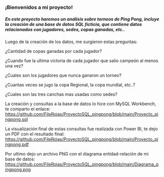 ### ¡Bienvenidos a mi proyecto!
                                                       
##### En este proyecto haremos un análisis sobre torneos de Ping Pong, incluye la creación de una base de datos SQL ficticia, que contiene datos relacionados con jugadores, sedes, copas ganadas, etc..

Luego de la creación de los datos, me surgieron estas preguntas:

¿Cantidad de copas ganadas por cada jugador? 

¿Cuando fue la ultima victoria de cada jugador que salio campeón al menos una vez? 

¿Cuales son los jugadores que nunca ganaron un torneo? 

¿Cuantas veces se jugo la copa Regional, la copa mundial, etc..? 

¿Cuales son las tres canchas mas usadas como sedes?

La creación y consultas a la base de datos lo hice con MySQL Workbench, te comparto el enlace: https://github.com/FileRojas/ProyectoSQL_pingpong/blob/main/Proyecto_pingpong.sql

La visualización final de estas consultas fue realizada con Power BI, 
te dejo un PDF con el resultado final: https://github.com/FileRojas/ProyectoSQL_pingpong/blob/main/Proyecto_pingpong.pdf

Por ultimo dejo un archivo PNG con el diagrama entidad-relación de mi base de datos: https://github.com/FileRojas/ProyectoSQL_pingpong/blob/main/Diagrama_pingpong.png
